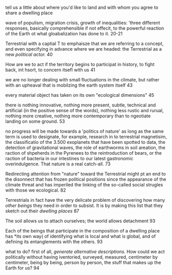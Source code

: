 
tell us a little about where you'd like to land and with whom  you agree to share a dwelling place


wave of populism, migration crisis, growth of inequalities: 'three different responses, basically comprehensible if not effecit, to the powerful reaction of the Earth ot what gloabalization has done to it. 20-21

Terrestrial with a captial T to emphaisze that we are referring to a concept, and even specifying in advance where we are headed: the Terrestrial as a new *political actor.* 40

How are we to act if the territory begins to participat in history, to fight back, int hsort, to concern itsefl with us 41

we are no longer dealing with small fluctuations in the climate, but rather with an upheaval that is mobilzing the earth system itself 43

every material object has taken on its own "ecological dimensions" 45

there is nothing innovative, nothing more present, subtle, technical and artificial (in the positive sense of the words), nothing less rustic and rurual, nothing more creative, nothing more contemporary than to ngeotiate landing on some ground. 53 

no progress will be made towards a 'politics of nature' as long as the same term is used to designate, for example, research in to terrestrial magnetisim, the classificatio of the 3.500 exoplanets that have been spotted to data, the detection of gravitational waves, the role of earthworms in soil areation, the raction of shpeherds in the Pyrenees to the reintroduction of bears, or the raction of bacteria in our intestines to our latest gastronomic overindulgence. That nature is a real catch-all. 73

Redirecting attention from "nature" toward the Terrestrial might pt an end to the disonnect that has frozen political positions since the appearance of the climate threat and has imperiled the linking of the so-called social strugles with those we ecological. 82

Terrestrials in fact have the very delicate problem of discovering how many *other beings* they need in order to subsist. It is by making this list that they sketch out their *dwelling places* 87

The soil allows us to attach ourselves; the world allows detachment 93

Each of the beings that participate in the composition of a dwelling place has *its own way( of identifying what is local and what is global, and of defining its entanglements with the others. 93

what to do? first of all, *generate alternative descriptions.* How could we act politically without having iventoried, surveyed, measured, centimeter by centimeter, being by being, person by person, the stuff that makes up the Earth for us? 94
```

